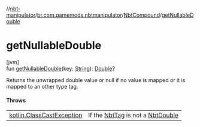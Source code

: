 //[nbt-manipulator](../../../index.md)/[br.com.gamemods.nbtmanipulator](../index.md)/[NbtCompound](index.md)/[getNullableDouble](get-nullable-double.md)

# getNullableDouble

[jvm]\
fun [getNullableDouble](get-nullable-double.md)(key: [String](https://kotlinlang.org/api/latest/jvm/stdlib/kotlin/-string/index.html)): [Double](https://kotlinlang.org/api/latest/jvm/stdlib/kotlin/-double/index.html)?

Returns the unwrapped double value or null if no value is mapped or it is mapped to an other type tag.

#### Throws

| | |
|---|---|
| [kotlin.ClassCastException](https://kotlinlang.org/api/latest/jvm/stdlib/kotlin/-class-cast-exception/index.html) | If the [NbtTag](../-nbt-tag/index.md) is not a [NbtDouble](../-nbt-double/index.md) |
